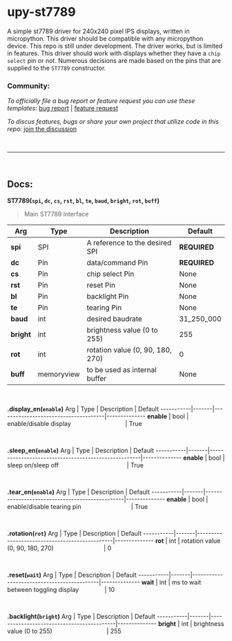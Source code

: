 # upy-st7789


A simple st7789 driver for 240x240 pixel IPS displays, written in micropython. This driver should be compatible with any micropython device. This repo is still under development. The driver works, but is limited in features. This driver should work with displays whether they have a `chip select` pin or not. Numerous decisions are made based on the pins that are supplied to the `ST7789` constructor.

### Community:

_To officially file a bug report or feature request you can use these templates:_   [bug report](https://github.com/OneMadGypsy/pupy-st7789/blob/main/.github/ISSUE_TEMPLATE/bug_report.md) | [feature request](https://github.com/OneMadGypsy/upy-st7789/blob/main/.github/ISSUE_TEMPLATE/feature_request.md)

_To discus features, bugs or share your own project that utilize code in this repo:_   [join the discussion](https://github.com/OneMadGypsy/upy-st7789/discussions/1)

<br />

-------

<br />


## Docs:


**ST7789(`spi`, `dc`, `cs`, `rst`, `bl`, `te`, `baud`, `bright`, `rot`, `buff`)**
> Main ST7789 interface

 Arg       | Type       | Description                      | Default
-----------|------------|----------------------------------|--------------
**spi**    | SPI        | A reference to the desired SPI   | **REQUIRED**
**dc**     | Pin        | data/command Pin                 | **REQUIRED**
**cs**     | Pin        | chip select Pin                  | None
**rst**    | Pin        | reset Pin                        | None
**bl**     | Pin        | backlight Pin                    | None
**te**     | Pin        | tearing Pin                      | None
**baud**   | int        | desired baudrate                 | 31_250_000
**bright** | int        | brightness value (0 to 255)      | 255
**rot**    | int        | rotation value (0, 90, 180, 270) | 0
**buff**   | memoryview | to be used as internal buffer    | None

<br />

**.display_en(`enable`)**
 Arg       | Type  | Description                          | Default
-----------|-------|--------------------------------------|--------------
**enable** | bool  | enable/disable display         | True

<br />

**.sleep_en(`enable`)**
 Arg       | Type  | Description                                         | Default
-----------|-------|-----------------------------------------------------|--------------
**enable** | bool  | sleep on/sleep off                          | True

<br />

**.tear_en(`enable`)**
 Arg       | Type  | Description                                    | Default
-----------|-------|------------------------------------------------|--------------
**enable** | bool  | enable/disable tearing pin               | True

<br />

**.rotation(`rot`)**
 Arg       | Type  | Description                                   | Default
-----------|-------|-----------------------------------------------|--------------
**rot**    | int   | rotation value (0, 90, 180, 270)         | 0

<br />

**.reset(`wait`)**
 Arg       | Type  | Description                                | Default
-----------|-------|--------------------------------------------|--------------
**wait**   | int   | ms to wait between toggling display     | 10

<br />

**.backlight(`bright`)**
 Arg       | Type  | Description                               | Default
-----------|-------|-------------------------------------------|--------------
**bright** | int   | brightness value (0 to 255)         | 255
